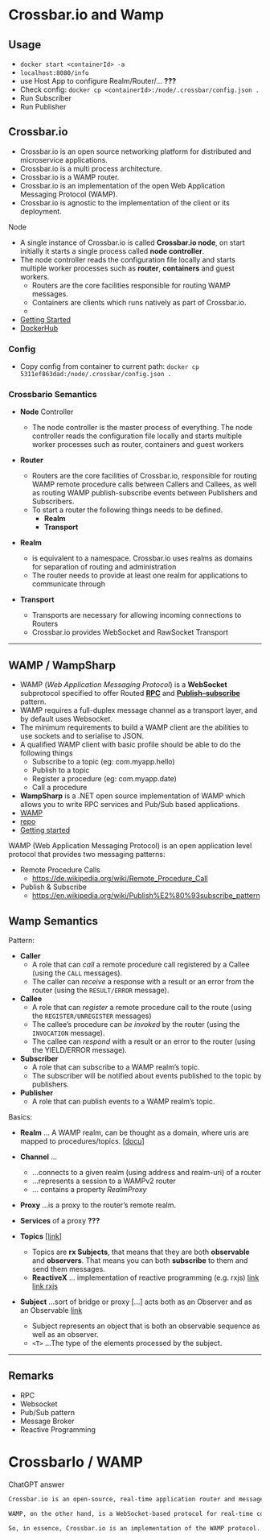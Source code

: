 # Crossbar.io and Wamp

## Usage

- `docker start <containerId> -a`
- `localhost:8080/info`
- use Host App to configure Realm/Router/... **???**
- Check config: `docker cp <containerId>:/node/.crossbar/config.json .`
- Run Subscriber
- Run Publisher

## Crossbar.io

- Crossbar.io is an open source networking platform for distributed and microservice applications.
- Crossbar.io is a multi process architecture.
- Crossbar.io is a WAMP router.
- Crossbar.io is an implementation of the open Web Application Messaging Protocol (WAMP).
- Crossbar.io is agnostic to the implementation of the client or its deployment.

Node

- A single instance of Crossbar.io is called **Crossbar.io node**, on start initially it starts a single process called **node controller**.
- The node controller reads the configuration file locally and starts multiple worker processes such as **router**, **containers** and guest workers.
  - Routers are the core facilities responsible for routing WAMP messages.
  - Containers are clients which runs natively as part of Crossbar.io.
  -
- [Getting Started](https://crossbar.io/docs/Getting-Started/)
- [DockerHub](https://hub.docker.com/r/crossbario/crossbar)

### Config

- Copy config from container to current path: `docker cp 5311ef863dad:/node/.crossbar/config.json .`

### Crossbario Semantics

- **Node** Controller
  - The node controller is the master process of everything. The node controller reads the configuration file locally and starts multiple worker processes such as router, containers and guest workers
- **Router**
  - Routers are the core facilities of Crossbar.io, responsible for routing WAMP remote procedure calls between Callers and Callees, as well as routing WAMP publish-subscribe events between Publishers and Subscribers.
  - To start a router the following things needs to be defined.
    - **Realm**
    - **Transport**
- **Realm**
  - is equivalent to a namespace. Crossbar.io uses realms as domains for separation of routing and administration
  - The router needs to provide at least one realm for applications to communicate through

- **Transport**
  - Transports are necessary for allowing incoming connections to Routers
  - Crossbar.io provides WebSocket and RawSocket Transport
  
---

## WAMP / WampSharp

- WAMP (*Web Application Messaging Protocol*) is a **WebSocket** subprotocol specified to offer Routed **[RPC](https://en.wikipedia.org/wiki/Remote_procedure_call)** and **[Publish–subscribe](<https://en.wikipedia.org/wiki/Publish%E2%80%93subscribe_pattern>)** pattern.
- WAMP requires a full-duplex message channel as a transport layer, and by default uses Websocket.
- The minimum requirements to build a WAMP client are the abilities to use sockets and to serialise to JSON.
- A qualified WAMP client with basic profile should be able to do the following things
  - Subscribe to a topic (eg: com.myapp.hello)
  - Publish to a topic
  - Register a procedure (eg: com.myapp.date)
  - Call a procedure
- **WampSharp** is a .NET open source implementation of WAMP which allows you to write RPC services and Pub/Sub based applications.
- [WAMP](https://wamp-proto.org/)
- [repo](https://github.com/Code-Sharp/WampSharp)
- [Getting started](https://wampsharp.net/wamp2/getting-started-with-wampv2/)

WAMP (Web Application Messaging Protocol) is an open application level protocol that provides two messaging patterns:

- Remote Procedure Calls
  - <https://de.wikipedia.org/wiki/Remote_Procedure_Call>
- Publish & Subscribe
  - <https://en.wikipedia.org/wiki/Publish%E2%80%93subscribe_pattern>

## Wamp Semantics

Pattern:

- **Caller**
  - A role that can *call* a remote procedure call registered by a Callee (using the `CALL` messages).
  - The caller can *receive* a response with a result or an error from the router (using the `RESULT/ERROR` message).
- **Callee**
  - A role that can *register* a remote procedure call to the route (using the `REGISTER/UNREGISTER` messages)
  - The callee’s procedure can *be invoked* by the router (using the `INVOCATION` message).
  - The callee can *respond* with a result or an error to the router (using the YIELD/ERROR message).
- **Subscriber**
  - A role that can subscribe to a WAMP realm’s topic.
  - The subscriber will be notified about events published to the topic by publishers.
- **Publisher**
  - A role that can publish events to a WAMP realm’s topic.

Basics:

- **Realm** ... A WAMP realm, can be thought as a domain, where uris are mapped to procedures/topics. [[docu](https://wampsharp.net/wamp2/getting-started-with-wampv2/#about-realms)]
- **Channel** ...
  - ...connects to a given realm (using address and realm-uri) of a router
  - ...represents a session to a WAMPv2 router
  - ... contains a property *RealmProxy*

- **Proxy** ...is a proxy to the router’s remote realm.
- **Services** of a proxy  **???**

- **Topics** [[link]](https://wampsharp.net/wamp1/server-pubsub-hosting-wampv1/#about-topics)
  - Topics are **rx Subjects**, that means that they are both **observable** and **observers**. That means you can both **subscribe** to them and send them messages.
  - **ReactiveX** ...  implementation of reactive programming (e.g. rxjs) [link](https://en.wikipedia.org/wiki/ReactiveX) [link rxjs](https://rxjs.dev/guide/overview)
- **Subject** ...sort of bridge or proxy [...]  acts both as an Observer and as an Observable [link](https://reactivex.io/documentation/subject.html)
  - Subject represents an object that is both an observable sequence as well as an observer.
  - `<T>` ...The type of the elements processed by the subject.

---

## Remarks

- RPC
- Websocket
- Pub/Sub pattern
- Message Broker
- Reactive Programming

# CrossbarIo / WAMP

ChatGPT answer

```txt
Crossbar.io is an open-source, real-time application router and message broker that implements the Web Application Messaging Protocol (WAMP). In other words, Crossbar.io is a software component that provides a messaging infrastructure for building distributed and scalable real-time systems using WAMP.

WAMP, on the other hand, is a WebSocket-based protocol for real-time communication between clients and servers. It is designed to provide a standardized way for web and mobile applications to communicate with back-end systems, enabling developers to build scalable and reliable real-time systems that can handle large volumes of data.

So, in essence, Crossbar.io is an implementation of the WAMP protocol. It provides features such as routing, message distribution, and authentication, making it easy for developers to build real-time applications using WAMP. The WAMP protocol is the foundation on which Crossbar.io is built, and it specifies the rules for how clients and servers can communicate with each other in a real-time, bidirectional manner.
```
